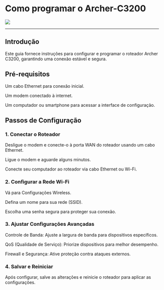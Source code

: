 # Como programar o Archer-C3200

![](https://m.media-amazon.com/images/I/719pecom-lL._AC_UF1000,1000_QL80_.jpg)
___________

## Introdução
Este guia fornece instruções para configurar e programar o roteador Archer C3200, garantindo uma conexão estável e segura.

## Pré-requisitos
Um cabo Ethernet para conexão inicial.

Um modem conectado à internet.

Um computador ou smartphone para acessar a interface de configuração.

## Passos de Configuração
### 1. Conectar o Roteador
Desligue o modem e conecte-o à porta WAN do roteador usando um cabo Ethernet.

Ligue o modem e aguarde alguns minutos.

Conecte seu computador ao roteador via cabo Ethernet ou Wi-Fi.

### 2. Configurar a Rede Wi-Fi
Vá para Configurações Wireless.

Defina um nome para sua rede (SSID).

Escolha uma senha segura para proteger sua conexão.

### 3. Ajustar Configurações Avançadas
Controle de Banda: Ajuste a largura de banda para dispositivos específicos.

QoS (Qualidade de Serviço): Priorize dispositivos para melhor desempenho.

Firewall e Segurança: Ative proteção contra ataques externos.

### 4. Salvar e Reiniciar
Após configurar, salve as alterações e reinicie o roteador para aplicar as configurações.
